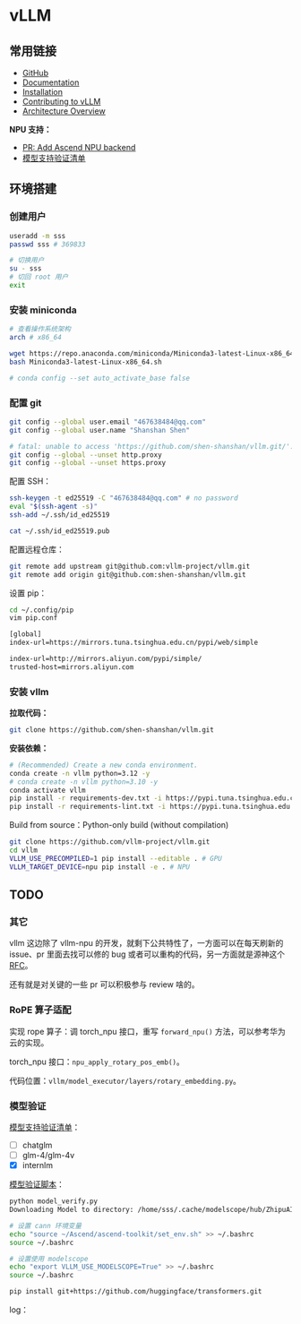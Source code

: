 # vLLM

## 常用链接

- [<u>GitHub</u>](https://github.com/vllm-project/vllm)
- [<u>Documentation</u>](https://docs.vllm.ai/en/stable/index.html)
- [<u>Installation</u>](https://docs.vllm.ai/en/stable/getting_started/installation.html)
- [<u>Contributing to vLLM</u>](https://docs.vllm.ai/en/stable/contributing/overview.html)
- [<u>Architecture Overview</u>](https://docs.vllm.ai/en/stable/design/arch_overview.html)

**NPU 支持：**

- [<u>PR: Add Ascend NPU backend</u>](https://github.com/vllm-project/vllm/pull/8054)
- [<u>模型支持验证清单</u>](https://github.com/cosdt/vllm/tree/main/model_support)

## 环境搭建

### 创建用户

```bash
useradd -m sss
passwd sss # 369833

# 切换用户
su - sss
# 切回 root 用户
exit
```

### 安装 miniconda

```bash
# 查看操作系统架构
arch # x86_64

wget https://repo.anaconda.com/miniconda/Miniconda3-latest-Linux-x86_64.sh
bash Miniconda3-latest-Linux-x86_64.sh

# conda config --set auto_activate_base false
```

### 配置 git

```bash
git config --global user.email "467638484@qq.com"
git config --global user.name "Shanshan Shen"

# fatal: unable to access 'https://github.com/shen-shanshan/vllm.git/': Error in the HTTP2 framing layer
git config --global --unset http.proxy
git config --global --unset https.proxy
```

配置 SSH：

```bash
ssh-keygen -t ed25519 -C "467638484@qq.com" # no password
eval "$(ssh-agent -s)"
ssh-add ~/.ssh/id_ed25519

cat ~/.ssh/id_ed25519.pub
```

配置远程仓库：

```bash
git remote add upstream git@github.com:vllm-project/vllm.git
git remote add origin git@github.com:shen-shanshan/vllm.git
```

设置 pip：

```bash
cd ~/.config/pip
vim pip.conf

[global]
index-url=https://mirrors.tuna.tsinghua.edu.cn/pypi/web/simple

index-url=http://mirrors.aliyun.com/pypi/simple/
trusted-host=mirrors.aliyun.com
```

### 安装 vllm

**拉取代码：**

```bash
git clone https://github.com/shen-shanshan/vllm.git
```

**安装依赖：**

```bash
# (Recommended) Create a new conda environment.
conda create -n vllm python=3.12 -y
# conda create -n vllm python=3.10 -y
conda activate vllm
pip install -r requirements-dev.txt -i https://pypi.tuna.tsinghua.edu.cn/simple
pip install -r requirements-lint.txt -i https://pypi.tuna.tsinghua.edu.cn/simple
```

Build from source：Python-only build (without compilation)

```bash
git clone https://github.com/vllm-project/vllm.git
cd vllm
VLLM_USE_PRECOMPILED=1 pip install --editable . # GPU
VLLM_TARGET_DEVICE=npu pip install -e . # NPU
```

## TODO

### 其它

vllm 这边除了 vllm-npu 的开发，就剩下公共特性了，一方面可以在每天刷新的 issue、pr 里面去找可以修的 bug 或者可以重构的代码，另一方面就是源神这个 [<u>RFC</u>](https://github.com/vllm-project/vllm/issues/11162)。

还有就是对关键的一些 pr 可以积极参与 review 啥的。

### RoPE 算子适配

实现 rope 算子：调 torch_npu 接口，重写 `forward_npu()` 方法，可以参考华为云的实现。

torch_npu 接口：`npu_apply_rotary_pos_emb()`。

代码位置：`vllm/model_executor/layers/rotary_embedding.py`。

### 模型验证

[<u>模型支持验证清单</u>](https://github.com/cosdt/vllm/tree/main/model_support)：

- [ ] chatglm
- [ ] glm-4/glm-4v
- [x] internlm

[<u>模型验证脚本</u>](https://docs.vllm.ai/en/stable/models/supported_models.html#modelscope)：

```bash
python model_verify.py
Downloading Model to directory: /home/sss/.cache/modelscope/hub/ZhipuAI/chatglm2-6b

# 设置 cann 环境变量
echo "source ~/Ascend/ascend-toolkit/set_env.sh" >> ~/.bashrc
source ~/.bashrc

# 设置使用 modelscope
echo "export VLLM_USE_MODELSCOPE=True" >> ~/.bashrc
source ~/.bashrc

pip install git+https://github.com/huggingface/transformers.git
```

log：

```bash

```
